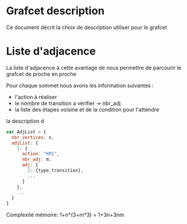 Grafcet description
===

Ce document décrit la choix de description utiliser pour le grafcet

# Liste d'adjacence

La liste d'adjacence à cette avantage de nous permettre de parcourir le grafcet de proche en proche

Pour chaque sommet nous avons les information suivantes :
* l'action à réaliser
* le nombre de transition a vérifier -> nbr_adj
* la liste des étapes voisine et de la condition pour l'attendre

la description d

```javascript
var AdjList = {
  nbr_vertices: n,
  adjList: {
    1: {
      action: "KM1",
      nbr_adj: m,
      adj: {
        2: {type,transition},
        ...
      }
    },
    ...
  }
}
```

Complexité mémoire: 1+n*(3+m*3) = 1+3n+3nm
